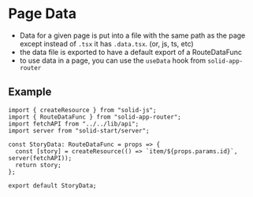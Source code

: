 # Page Data

- Data for a given page is put into a file with the same path as the page except instead of `.tsx` it has `.data.tsx`. (or, js, ts, etc)
- the data file is exported to have a default export of a RouteDataFunc
- to use data in a page, you can use the `useData` hook from `solid-app-router`

## Example

```tsx
import { createResource } from "solid-js";
import { RouteDataFunc } from "solid-app-router";
import fetchAPI from "../../lib/api";
import server from "solid-start/server";

const StoryData: RouteDataFunc = props => {
  const [story] = createResource(() => `item/${props.params.id}`, server(fetchAPI));
  return story;
};

export default StoryData;
```